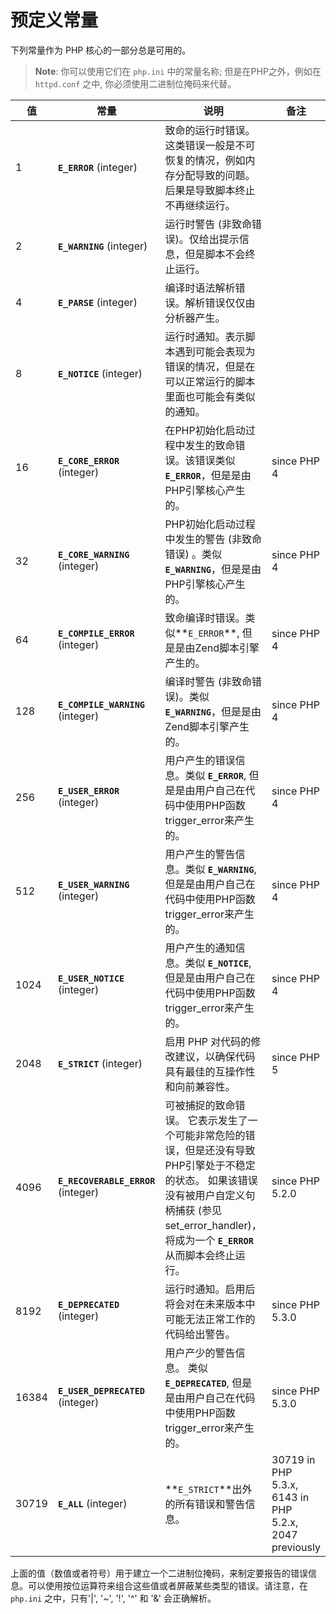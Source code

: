 预定义常量
==========

下列常量作为 PHP 核心的一部分总是可用的。

> **Note**: <span class="simpara"> 你可以使用它们在 `php.ini`
> 中的常量名称; 但是在PHP之外，例如在 `httpd.conf` 之中,
> 你必须使用二进制位掩码来代替。 </span>

| 值    | 常量                                                          | 说明                                                                                                                                                                                                                                         | 备注                                                   |
|-------|---------------------------------------------------------------|----------------------------------------------------------------------------------------------------------------------------------------------------------------------------------------------------------------------------------------------|--------------------------------------------------------|
| 1     | **`E_ERROR`** (<span class="type">integer</span>)             | 致命的运行时错误。这类错误一般是不可恢复的情况，例如内存分配导致的问题。后果是导致脚本终止不再继续运行。                                                                                                                                     |                                                        |
| 2     | **`E_WARNING`** (<span class="type">integer</span>)           | 运行时警告 (非致命错误)。仅给出提示信息，但是脚本不会终止运行。                                                                                                                                                                              |                                                        |
| 4     | **`E_PARSE`** (<span class="type">integer</span>)             | 编译时语法解析错误。解析错误仅仅由分析器产生。                                                                                                                                                                                               |                                                        |
| 8     | **`E_NOTICE`** (<span class="type">integer</span>)            | 运行时通知。表示脚本遇到可能会表现为错误的情况，但是在可以正常运行的脚本里面也可能会有类似的通知。                                                                                                                                           |                                                        |
| 16    | **`E_CORE_ERROR`** (<span class="type">integer</span>)        | 在PHP初始化启动过程中发生的致命错误。该错误类似 **`E_ERROR`**，但是是由PHP引擎核心产生的。                                                                                                                                                   | since PHP 4                                            |
| 32    | **`E_CORE_WARNING`** (<span class="type">integer</span>)      | PHP初始化启动过程中发生的警告 (非致命错误) 。类似 **`E_WARNING`**，但是是由PHP引擎核心产生的。                                                                                                                                               | since PHP 4                                            |
| 64    | **`E_COMPILE_ERROR`** (<span class="type">integer</span>)     | 致命编译时错误。类似**`E_ERROR`**, 但是是由Zend脚本引擎产生的。                                                                                                                                                                              | since PHP 4                                            |
| 128   | **`E_COMPILE_WARNING`** (<span class="type">integer</span>)   | 编译时警告 (非致命错误)。类似 **`E_WARNING`**，但是是由Zend脚本引擎产生的。                                                                                                                                                                  | since PHP 4                                            |
| 256   | **`E_USER_ERROR`** (<span class="type">integer</span>)        | 用户产生的错误信息。类似 **`E_ERROR`**, 但是是由用户自己在代码中使用PHP函数 <span class="function">trigger\_error</span>来产生的。                                                                                                           | since PHP 4                                            |
| 512   | **`E_USER_WARNING`** (<span class="type">integer</span>)      | 用户产生的警告信息。类似 **`E_WARNING`**, 但是是由用户自己在代码中使用PHP函数 <span class="function">trigger\_error</span>来产生的。                                                                                                         | since PHP 4                                            |
| 1024  | **`E_USER_NOTICE`** (<span class="type">integer</span>)       | 用户产生的通知信息。类似 **`E_NOTICE`**, 但是是由用户自己在代码中使用PHP函数 <span class="function">trigger\_error</span>来产生的。                                                                                                          | since PHP 4                                            |
| 2048  | **`E_STRICT`** (<span class="type">integer</span>)            | 启用 PHP 对代码的修改建议，以确保代码具有最佳的互操作性和向前兼容性。                                                                                                                                                                        | since PHP 5                                            |
| 4096  | **`E_RECOVERABLE_ERROR`** (<span class="type">integer</span>) | 可被捕捉的致命错误。 它表示发生了一个可能非常危险的错误，但是还没有导致PHP引擎处于不稳定的状态。 如果该错误没有被用户自定义句柄捕获 (参见 <span class="function">set\_error\_handler</span>)，将成为一个 **`E_ERROR`**　从而脚本会终止运行。 | since PHP 5.2.0                                        |
| 8192  | **`E_DEPRECATED`** (<span class="type">integer</span>)        | 运行时通知。启用后将会对在未来版本中可能无法正常工作的代码给出警告。                                                                                                                                                                         | since PHP 5.3.0                                        |
| 16384 | **`E_USER_DEPRECATED`** (<span class="type">integer</span>)   | 用户产少的警告信息。 类似 **`E_DEPRECATED`**, 但是是由用户自己在代码中使用PHP函数 <span class="function">trigger\_error</span>来产生的。                                                                                                     | since PHP 5.3.0                                        |
| 30719 | **`E_ALL`** (<span class="type">integer</span>)               | **`E_STRICT`**出外的所有错误和警告信息。                                                                                                                                                                                                     | 30719 in PHP 5.3.x, 6143 in PHP 5.2.x, 2047 previously |

上面的值（数值或者符号）用于建立一个二进制位掩码，来制定要报告的错误信息。可以使用按位运算符来组合这些值或者屏蔽某些类型的错误。请注意，在
`php.ini` 之中，只有'\|', '\~', '!', '^' 和 '&' 会正确解析。
